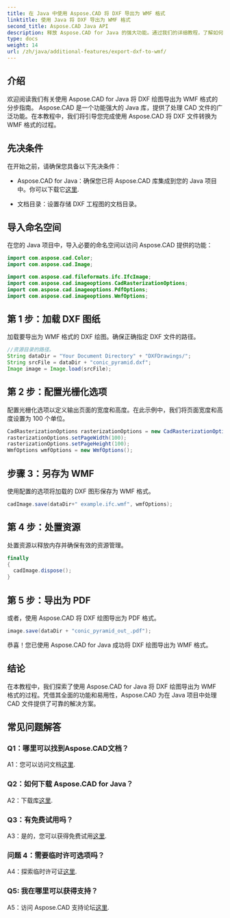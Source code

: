 ```yaml
---
title: 在 Java 中使用 Aspose.CAD 将 DXF 导出为 WMF 格式
linktitle: 使用 Java 将 DXF 导出为 WMF 格式
second_title: Aspose.CAD Java API
description: 释放 Aspose.CAD for Java 的强大功能。通过我们的详细教程，了解如何轻松地将 DXF 绘图导出为 WMF 格式。下载该库，遵循我们的分步指南，并提升您的 CAD 文件处理能力。
type: docs
weight: 14
url: /zh/java/additional-features/export-dxf-to-wmf/
---
```

## 介绍

欢迎阅读我们有关使用 Aspose.CAD for Java 将 DXF 绘图导出为 WMF 格式的分步指南。 Aspose.CAD 是一个功能强大的 Java 库，提供了处理 CAD 文件的广泛功能。在本教程中，我们将引导您完成使用 Aspose.CAD 将 DXF 文件转换为 WMF 格式的过程。

## 先决条件

在开始之前，请确保您具备以下先决条件：

-  Aspose.CAD for Java：确保您已将 Aspose.CAD 库集成到您的 Java 项目中。你可以下载它[这里](https://releases.aspose.com/cad/java/).

- 文档目录：设置存储 DXF 工程图的文档目录。

## 导入命名空间

在您的 Java 项目中，导入必要的命名空间以访问 Aspose.CAD 提供的功能：

```java
import com.aspose.cad.Color;
import com.aspose.cad.Image;

import com.aspose.cad.fileformats.ifc.IfcImage;
import com.aspose.cad.imageoptions.CadRasterizationOptions;
import com.aspose.cad.imageoptions.PdfOptions;
import com.aspose.cad.imageoptions.WmfOptions;
```

## 第 1 步：加载 DXF 图纸

加载要导出为 WMF 格式的 DXF 绘图。确保正确指定 DXF 文件的路径。

```java
//资源目录的路径。
String dataDir = "Your Document Directory" + "DXFDrawings/";
String srcFile = dataDir + "conic_pyramid.dxf";
Image image = Image.load(srcFile);
```

## 第 2 步：配置光栅化选项

配置光栅化选项以定义输出页面的宽度和高度。在此示例中，我们将页面宽度和高度设置为 100 个单位。

```java
CadRasterizationOptions rasterizationOptions = new CadRasterizationOptions();
rasterizationOptions.setPageWidth(100);
rasterizationOptions.setPageHeight(100);
WmfOptions wmfOptions = new WmfOptions();
```

## 步骤 3：另存为 WMF

使用配置的选项将加载的 DXF 图形保存为 WMF 格式。

```java
cadImage.save(dataDir+" example.ifc.wmf", wmfOptions);
```

## 第 4 步：处置资源

处置资源以释放内存并确保有效的资源管理。

```java
finally
{
  cadImage.dispose();
}
```

## 第 5 步：导出为 PDF

或者，使用 Aspose.CAD 将 DXF 绘图导出为 PDF 格式。

```java
image.save(dataDir + "conic_pyramid_out_.pdf"); 
```

恭喜！您已使用 Aspose.CAD for Java 成功将 DXF 绘图导出为 WMF 格式。

## 结论

在本教程中，我们探索了使用 Aspose.CAD for Java 将 DXF 绘图导出为 WMF 格式的过程。凭借其全面的功能和易用性，Aspose.CAD 为在 Java 项目中处理 CAD 文件提供了可靠的解决方案。

## 常见问题解答

### Q1：哪里可以找到Aspose.CAD文档？

 A1：您可以访问文档[这里](https://reference.aspose.com/cad/java/).

### Q2：如何下载 Aspose.CAD for Java？

 A2：下载库[这里](https://releases.aspose.com/cad/java/).

### Q3：有免费试用吗？

A3：是的，您可以获得免费试用[这里](https://releases.aspose.com/).

### 问题 4：需要临时许可选项吗？

 A4：探索临时许可证[这里](https://purchase.aspose.com/temporary-license/).

### Q5: 我在哪里可以获得支持？

 A5：访问 Aspose.CAD 支持论坛[这里](https://forum.aspose.com/c/cad/19).